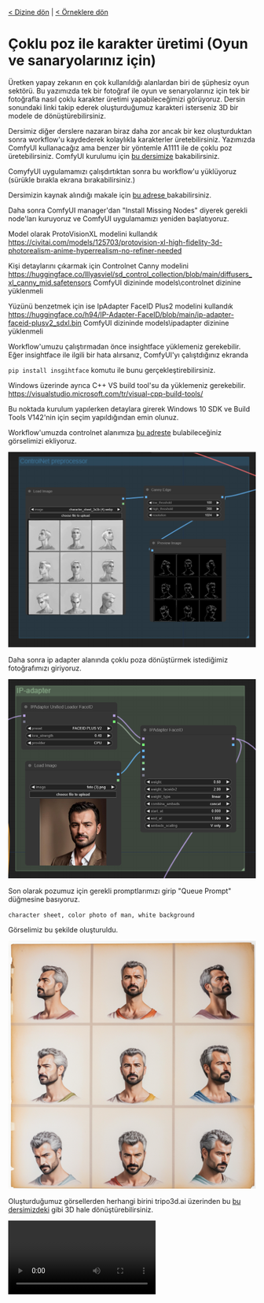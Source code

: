 <a href="/">< Dizine dön</a> | <a href="/ornekler">< Örneklere dön</a>

# Çoklu poz ile karakter üretimi (Oyun ve sanaryolarınız için)

Üretken yapay zekanın en çok kullanıldığı alanlardan biri de şüphesiz oyun sektörü. Bu yazımızda tek bir fotoğraf ile oyun ve senaryolarınız için tek bir fotoğrafla nasıl çoklu karakter üretimi yapabileceğimizi görüyoruz. Dersin sonundaki linki takip ederek oluşturduğumuz karakteri isterseniz 3D bir modele de dönüştürebilirsiniz.

Dersimiz diğer derslere nazaran biraz daha zor ancak bir kez oluşturduktan sonra workflow'u kaydederek kolaylıkla karakterler üretebilirsiniz.
Yazımızda ComfyUI kullanacağız ama benzer bir yöntemle A1111 ile de çoklu poz üretebilirsiniz. ComfyUI kurulumu için [bu dersimize](../kurulumlar/comfyui.md) bakabilirsiniz.

ComyfyUI uygulamamızı çalışdırtıktan sonra bu workflow'u yüklüyoruz (sürükle bırakla ekrana bırakabilirsiniz.)

Dersimizin kaynak alındığı makale için [bu adrese ](https://stable-diffusion-art.com/consistent-character-view-angle/#Extensions)bakabilirsiniz.

Daha sonra ComfyUI manager'dan "Install Missing Nodes" diyerek gerekli node'ları kuruyoruz ve ComfyUI uygulamamızı yeniden başlatıyoruz.

Model olarak ProtoVisionXL modelini kullandık https://civitai.com/models/125703/protovision-xl-high-fidelity-3d-photorealism-anime-hyperrealism-no-refiner-needed

Kişi detaylarını çıkarmak için Controlnet Canny modelini https://huggingface.co/lllyasviel/sd_control_collection/blob/main/diffusers_xl_canny_mid.safetensors
ComfyUI dizininde models\controlnet dizinine yüklenmeli

Yüzünü benzetmek için ise IpAdapter FaceID Plus2 modelini kullandık https://huggingface.co/h94/IP-Adapter-FaceID/blob/main/ip-adapter-faceid-plusv2_sdxl.bin
ComfyUI dizininde models\ipadapter dizinine yüklenmeli

Workflow'umuzu çalıştırmadan önce insightface yüklemeniz gerekebilir. Eğer insightface ile ilgili bir hata alırsanız, ComfyUI'yı çalıştdığınız ekranda 

`pip install insgihtface` komutu ile bunu gerçekleştirebilirsiniz. 

Windows üzerinde ayrıca C++ VS build tool'su da yüklemeniz gerekebilir.  https://visualstudio.microsoft.com/tr/visual-cpp-build-tools/

Bu noktada kurulum yapılerken detaylara girerek Windows 10 SDK ve Build Tools V142'nin için seçim yapıldığından emin olunuz.

Workflow'umuzda controlnet alanımıza [bu adreste](../gorseller/character_sheet_3x3b.webp) bulabileceğiniz görselimizi ekliyoruz.

![alt text](/gorseller/coklu-poz-controlnet.png)

Daha sonra ip adapter alanında çoklu poza dönüştürmek istediğimiz fotoğrafımızı giriyoruz.

![alt text](/gorseller/coklu-poz-ip-adapter.png)

Son olarak pozumuz için gerekli promptlarımızı girip "Queue Prompt" düğmesine basıyoruz.

`character sheet, color photo of man, white background`

Görselimiz bu şekilde oluşturuldu.

![alt text](../gorseller/coklu-poz-sonuc.png)


Oluşturduğumuz görsellerden herhangi birini tripo3d.ai üzerinden bu [bu dersimizdeki](iki-boyutlu-gorselleri-uc-boyutluya-donusturun.md) gibi 3D hale dönüştürebilirsiniz. 

<video controls src="../gorseller/19-48-01.mp4" title="Title"></video>







